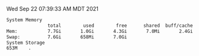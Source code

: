 Wed Sep 22 07:39:33 AM MDT 2021
```bash
System Memory
               total        used        free      shared  buff/cache   available
Mem:           7.7Gi       1.0Gi       4.3Gi       7.0Mi       2.4Gi       6.3Gi
Swap:          7.6Gi       658Mi       7.0Gi
System Storage
653M	.
```
```bash
